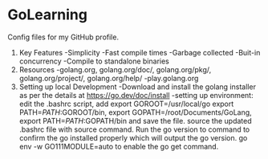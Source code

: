 # GoLearning
Config files for my GitHub profile.
1. Key Features
-Simplicity
-Fast compile times
-Garbage collected
-Buit-in concurrency
-Compile to standalone binaries
2. Resources
-golang.org, golang.org/doc/, golang.org/pkg/, golang.org/project/, golang.org/help/
-play.golang.org
3. Setting up local Development
-Download and install the golang installer as per the details at https://go.dev/doc/install
-setting up environment: edit the .bashrc script, add export GOROOT=/usr/local/go
export PATH=$PATH:$GOROOT/bin, export GOPATH=/root/Documents/GoLang, export PATH=$PATH:$GOPATH/bin and save the file. source the updated .bashrc file with source command.
Run the go version to command to confirm the go installed properly which will output the go version. go env -w GO111MODULE=auto to enable the go get command.
